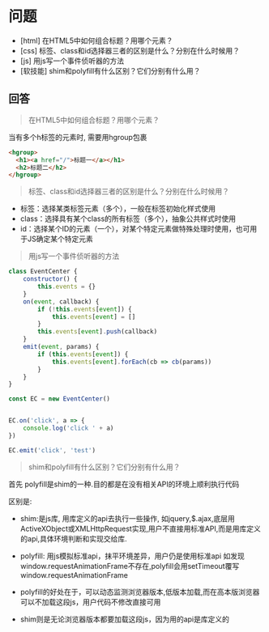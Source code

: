 # 问题

+ [html] 在HTML5中如何组合标题？用哪个元素？
+ [css] 标签、class和id选择器三者的区别是什么？分别在什么时候用？
+ [js] 用js写一个事件侦听器的方法
+ [软技能] shim和polyfill有什么区别？它们分别有什么用？


## 回答

>  在HTML5中如何组合标题？用哪个元素？

当有多个h标签的元素时,
需要用hgroup包裹

```html
<hgroup>
  <h1><a href="/">标题一</a></h1>
  <h2>标题二</h2>
</hgroup>
```

> 标签、class和id选择器三者的区别是什么？分别在什么时候用？

+ 标签：选择某类标签元素（多个），一般在标签初始化样式使用
+ class：选择具有某个class的所有标签（多个），抽象公共样式时使用
+ id：选择某个ID的元素（一个），对某个特定元素做特殊处理时使用，也可用于JS确定某个特定元素



> 用js写一个事件侦听器的方法

```javascript
class EventCenter {
    constructor() {
        this.events = {}
    }
    on(event, callback) {
        if (!this.events[event]) {
            this.events[event] = []
        }
        this.events[event].push(callback)
    }
    emit(event, params) {
        if (this.events[event]) {
            this.events[event].forEach(cb => cb(params))
        }
    }
}

const EC = new EventCenter()


EC.on('click', a => {
    console.log('click ' + a)
})

EC.emit('click', 'test')
```

>  shim和polyfill有什么区别？它们分别有什么用？

首先 polyfill是shim的一种.目的都是在没有相关API的环境上顺利执行代码

区别是:

+ shim:是js库, 用库定义的api去执行一些操作, 如jquery,$.ajax,底层用ActiveXObject或XMLHttpRequest实现,用户不直接用标准API,而是用库定义的api,具体环境判断和实现交给库.
+ polyfill: 用js模拟标准api，抹平环境差异，用户仍是使用标准api
如发现window.requestAnimationFrame不存在,polyfill会用setTimeout覆写window.requestAnimationFrame

+ polyfill的好处在于，可以动态监测浏览器版本,低版本加载,而在高本版浏览器可以不加载这段js，用户代码不修改直接可用
+ shim则是无论浏览器版本都要加载这段js，因为用的api是库定义的
